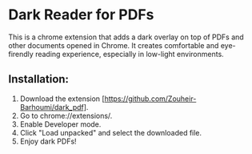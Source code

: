 # Dark Reader for PDFs

This is a chrome extension that adds a dark overlay on top of PDFs and other documents opened in Chrome. It creates comfortable and eye-firendly reading experience, especially in low-light environments.

## Installation:

1. Download the extension [https://github.com/Zouheir-Barhoumi/dark_pdf].
2. Go to chrome://extensions/.
3. Enable Developer mode.
4. Click "Load unpacked" and select the downloaded file.
5. Enjoy dark PDFs!
